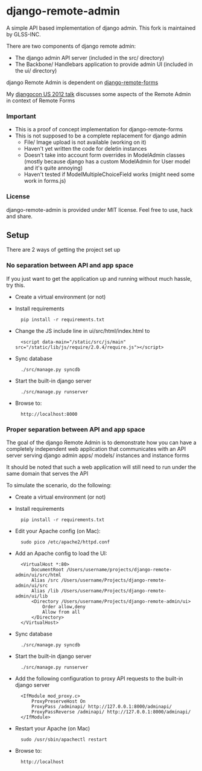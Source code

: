 # django-remote-admin

A simple API based implementation of django admin. This fork is maintained by GLSS-INC.

There are two components of django remote admin:

* The django admin API server (included in the src/ directory)
* The Backbone/ Handlebars application to provide admin UI (included in the ui/ directory)

django Remote Admin is dependent on [django-remote-forms](https://github.com/WiserTogether/django-remote-forms)

My [djangocon US 2012 talk](http://www.slideshare.net/tarequeh/django-forms-in-a-web-api-world)
discusses some aspects of the Remote Admin in context of Remote Forms

### Important

* This is a proof of concept implementation for django-remote-forms
* This is not supposed to be a complete replacement for django admin
    * File/ Image upload is not available (working on it)
    * Haven't yet written the code for deletin instances
    * Doesn't take into account form overrides in ModelAdmin classes (mostly because django has
      a custom ModelAdmin for User model and it's quite annoying)
    * Haven't tested if ModelMultipleChoiceField works (might need some work in forms.js)

### License

django-remote-admin is provided under MIT license. Feel free to use, hack and share.

## Setup

There are 2 ways of getting the project set up

### No separation between API and app space

If you just want to get the application up and running without much hassle, try this.

* Create a virtual environment (or not)
* Install requirements

        pip install -r requirements.txt
* Change the JS include line in ui/src/html/index.html to

        <script data-main="/static/src/js/main" src="/static/lib/js/require/2.0.4/require.js"></script>
* Sync database

        ./src/manage.py syncdb
* Start the built-in django server

        ./src/manage.py runserver
* Browse to:

        http://localhost:8000


### Proper separation between API and app space

The goal of the django Remote Admin is to demonstrate how you can have a completely independent
web application that communicates with an API server serving django admin apps/ models/ instances
and instance forms

It should be noted that such a web application will still need to run under the same domain that
serves the API

To simulate the scenario, do the following:

* Create a virtual environment (or not)
* Install requirements

        pip install -r requirements.txt
* Edit your Apache config (on Mac):

        sudo pico /etc/apache2/httpd.conf
* Add an Apache config to load the UI:

        <VirtualHost *:80>
            DocumentRoot /Users/username/projects/django-remote-admin/ui/src/html
            Alias /src /Users/username/Projects/django-remote-admin/ui/src
            Alias /lib /Users/username/Projects/django-remote-admin/ui/lib
            <Directory /Users/username/Projects/django-remote-admin/ui>
                Order allow,deny
                Allow from all
            </Directory>
        </VirtualHost>
* Sync database

        ./src/manage.py syncdb
* Start the built-in django server

        ./src/manage.py runserver
* Add the following configuration to proxy API requests to the built-in django server

        <IfModule mod_proxy.c>
            ProxyPreserveHost On
            ProxyPass /adminapi/ http://127.0.0.1:8000/adminapi/
            ProxyPassReverse /adminapi/ http://127.0.0.1:8000/adminapi/
        </IfModule>
* Restart your Apache (on Mac)

        sudo /usr/sbin/apachectl restart
* Browse to:

        http://localhost
